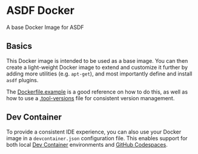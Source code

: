 # ASDF Docker

A base Docker Image for ASDF

## Basics

This Docker image is intended to be used as a base image. You can then create a light-weight Docker image to extend and customize it further by adding more utilities (e.g. `apt-get`), and most importantly define and install `asdf` plugins.

The [Dockerfile.example](.devcontainer/Dockerfile.example) is a good reference on how to do this, as well as how to use a [.tool-versions](.devcontainer/.tool-versions) file for consistent version management.

## Dev Container

To provide a consistent IDE experience, you can also use your Docker image in a `devcontainer.json` configuration file. This enables support for both local [Dev Container](https://code.visualstudio.com/docs/devcontainers/containers) environments and [GitHub Codespaces](https://github.com/features/codespaces).
